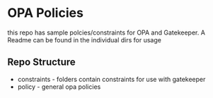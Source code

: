 # OPA Policies

this repo has sample polcies/constraints for OPA and Gatekeeper. A Readme can be found in the individual dirs for usage


## Repo Structure

* constraints -  folders contain constraints for use with gatekeeper
* policy - general opa policies


